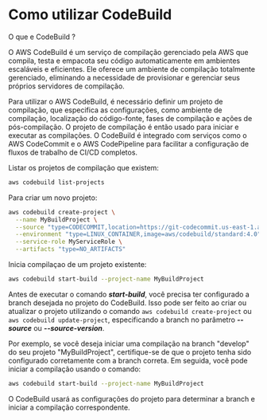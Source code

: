 # Como utilizar CodeBuild

O que e CodeBuild ?

O AWS CodeBuild é um serviço de compilação gerenciado pela AWS que compila, testa e empacota 
seu código automaticamente em ambientes escaláveis e eficientes. Ele oferece um ambiente de 
compilação totalmente gerenciado, eliminando a necessidade de provisionar e gerenciar 
seus próprios servidores de compilação.

Para utilizar o AWS CodeBuild, é necessário definir um projeto de compilação, que especifica 
as configurações, como ambiente de compilação, localização do código-fonte, fases de 
compilação e ações de pós-compilação. O projeto de compilação é então usado para iniciar e 
executar as compilações. O CodeBuild é integrado com serviços como o AWS CodeCommit e o 
AWS CodePipeline para facilitar a configuração de fluxos de trabalho de CI/CD completos.

Listar os projetos de compilação que existem:

```bash
aws codebuild list-projects
```

Para criar um novo projeto:

```bash
aws codebuild create-project \
  --name MyBuildProject \
  --source "type=CODECOMMIT,location=https://git-codecommit.us-east-1.amazonaws.com/v1/repos/MyRepository,sourceVersion=branch-name" \
  --environment "type=LINUX_CONTAINER,image=aws/codebuild/standard:4.0" \
  --service-role MyServiceRole \
  --artifacts "type=NO_ARTIFACTS"
```
Inicia compilaçao de um projeto existente:

```bash
aws codebuild start-build --project-name MyBuildProject
```

Antes de executar o comando ***start-build***, você precisa ter configurado a branch desejada no
projeto do CodeBuild. Isso pode ser feito ao criar ou atualizar o projeto utilizando o comando 
``aws codebuild create-project`` ou ``aws codebuild update-project``, especificando a branch no 
parâmetro ***--source*** ou ***--source-version***.

Por exemplo, se você deseja iniciar uma compilação na branch "develop" do seu projeto 
"MyBuildProject", certifique-se de que o projeto tenha sido configurado corretamente com a 
branch correta. Em seguida, você pode iniciar a compilação usando o comando:

```bash
aws codebuild start-build --project-name MyBuildProject
```

O CodeBuild usará as configurações do projeto para determinar a branch e iniciar a 
compilação correspondente.

